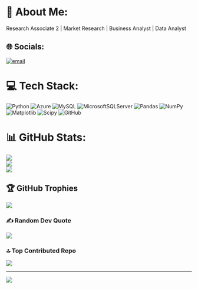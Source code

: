 # 💫 About Me:
Research Associate 2 | Market Research | Business Analyst | Data Analyst


## 🌐 Socials:
[![email](https://img.shields.io/badge/Email-D14836?logo=gmail&logoColor=white)](mailto:chaudharyakshay021@gmail.com) 

# 💻 Tech Stack:
![Python](https://img.shields.io/badge/python-3670A0?style=for-the-badge&logo=python&logoColor=ffdd54) ![Azure](https://img.shields.io/badge/azure-%230072C6.svg?style=for-the-badge&logo=microsoftazure&logoColor=white) ![MySQL](https://img.shields.io/badge/mysql-4479A1.svg?style=for-the-badge&logo=mysql&logoColor=white) ![MicrosoftSQLServer](https://img.shields.io/badge/Microsoft%20SQL%20Server-CC2927?style=for-the-badge&logo=microsoft%20sql%20server&logoColor=white) ![Pandas](https://img.shields.io/badge/pandas-%23150458.svg?style=for-the-badge&logo=pandas&logoColor=white) ![NumPy](https://img.shields.io/badge/numpy-%23013243.svg?style=for-the-badge&logo=numpy&logoColor=white) ![Matplotlib](https://img.shields.io/badge/Matplotlib-%23ffffff.svg?style=for-the-badge&logo=Matplotlib&logoColor=black) ![Scipy](https://img.shields.io/badge/SciPy-%230C55A5.svg?style=for-the-badge&logo=scipy&logoColor=%white) ![GitHub](https://img.shields.io/badge/github-%23121011.svg?style=for-the-badge&logo=github&logoColor=white)
# 📊 GitHub Stats:
![](https://github-readme-stats.vercel.app/api?username=Akkshay021&theme=dark&hide_border=false&include_all_commits=false&count_private=false)<br/>
![](https://nirzak-streak-stats.vercel.app/?user=Akkshay021&theme=dark&hide_border=false)<br/>
![](https://github-readme-stats.vercel.app/api/top-langs/?username=Akkshay021&theme=dark&hide_border=false&include_all_commits=false&count_private=false&layout=compact)

## 🏆 GitHub Trophies
![](https://github-profile-trophy.vercel.app/?username=Akkshay021&theme=radical&no-frame=false&no-bg=true&margin-w=4)

### ✍️ Random Dev Quote
![](https://quotes-github-readme.vercel.app/api?type=horizontal&theme=radical)

### 🔝 Top Contributed Repo
![](https://github-contributor-stats.vercel.app/api?username=Akkshay021&limit=5&theme=dark&combine_all_yearly_contributions=true)

---
[![](https://visitcount.itsvg.in/api?id=Akkshay021&icon=0&color=0)](https://visitcount.itsvg.in)

<!-- Proudly created with GPRM ( https://gprm.itsvg.in ) -->
